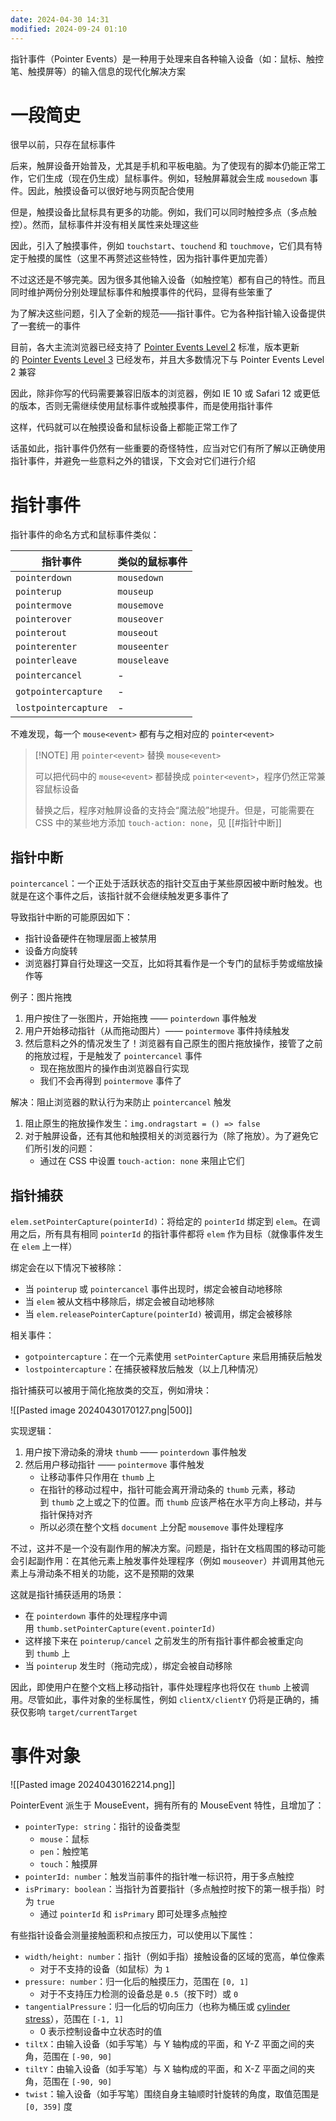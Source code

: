 ```yaml
---
date: 2024-04-30 14:31
modified: 2024-09-24 01:10
---
```


指针事件（Pointer Events）是一种用于处理来自各种输入设备（如：鼠标、触控笔、触摸屏等）的输入信息的现代化解决方案

# 一段简史

很早以前，只存在鼠标事件

后来，触屏设备开始普及，尤其是手机和平板电脑。为了使现有的脚本仍能正常工作，它们生成（现在仍生成）鼠标事件。例如，轻触屏幕就会生成 `mousedown` 事件。因此，触摸设备可以很好地与网页配合使用

但是，触摸设备比鼠标具有更多的功能。例如，我们可以同时触控多点（多点触控）。然而，鼠标事件并没有相关属性来处理这些

因此，引入了触摸事件，例如 `touchstart`、`touchend` 和 `touchmove`，它们具有特定于触摸的属性（这里不再赘述这些特性，因为指针事件更加完善）

不过这还是不够完美。因为很多其他输入设备（如触控笔）都有自己的特性。而且同时维护两份分别处理鼠标事件和触摸事件的代码，显得有些笨重了

为了解决这些问题，引入了全新的规范——指针事件。它为各种指针输入设备提供了一套统一的事件

目前，各大主流浏览器已经支持了 [Pointer Events Level 2](https://www.w3.org/TR/pointerevents2/) 标准，版本更新的 [Pointer Events Level 3](https://w3c.github.io/pointerevents/) 已经发布，并且大多数情况下与 Pointer Events Level 2 兼容

因此，除非你写的代码需要兼容旧版本的浏览器，例如 IE 10 或 Safari 12 或更低的版本，否则无需继续使用鼠标事件或触摸事件，而是使用指针事件

这样，代码就可以在触摸设备和鼠标设备上都能正常工作了

话虽如此，指针事件仍然有一些重要的奇怪特性，应当对它们有所了解以正确使用指针事件，并避免一些意料之外的错误，下文会对它们进行介绍

# 指针事件

指针事件的命名方式和鼠标事件类似：

| 指针事件                 | 类似的鼠标事件      |
| -------------------- | ------------ |
| `pointerdown`        | `mousedown`  |
| `pointerup`          | `mouseup`    |
| `pointermove`        | `mousemove`  |
| `pointerover`        | `mouseover`  |
| `pointerout`         | `mouseout`   |
| `pointerenter`       | `mouseenter` |
| `pointerleave`       | `mouseleave` |
| `pointercancel`      | -            |
| `gotpointercapture`  | -            |
| `lostpointercapture` | -            |

不难发现，每一个 `mouse<event>` 都有与之相对应的 `pointer<event>`

> [!NOTE] 用 `pointer<event>` 替换 `mouse<event>`
> 
> 可以把代码中的 `mouse<event>` 都替换成 `pointer<event>`，程序仍然正常兼容鼠标设备
>
> 替换之后，程序对触屏设备的支持会“魔法般”地提升。但是，可能需要在 CSS 中的某些地方添加 `touch-action: none`，见 [[#指针中断]]

## 指针中断

`pointercancel`：一个正处于活跃状态的指针交互由于某些原因被中断时触发。也就是在这个事件之后，该指针就不会继续触发更多事件了

导致指针中断的可能原因如下：

- 指针设备硬件在物理层面上被禁用
- 设备方向旋转
- 浏览器打算自行处理这一交互，比如将其看作是一个专门的鼠标手势或缩放操作等

例子：图片拖拽

1. 用户按住了一张图片，开始拖拽 —— `pointerdown` 事件触发
2. 用户开始移动指针（从而拖动图片）—— `pointermove` 事件持续触发
3. 然后意料之外的情况发生了！浏览器有自己原生的图片拖放操作，接管了之前的拖放过程，于是触发了 `pointercancel` 事件
    - 现在拖放图片的操作由浏览器自行实现
    - 我们不会再得到 `pointermove` 事件了

解决：阻止浏览器的默认行为来防止 `pointercancel` 触发

1. 阻止原生的拖放操作发生：`img.ondragstart = () => false`
2. 对于触屏设备，还有其他和触摸相关的浏览器行为（除了拖放）。为了避免它们所引发的问题：
    - 通过在 CSS 中设置 `touch-action: none` 来阻止它们

## 指针捕获

`elem.setPointerCapture(pointerId)`：将给定的 `pointerId` 绑定到 `elem`。在调用之后，所有具有相同 `pointerId` 的指针事件都将 `elem` 作为目标（就像事件发生在 `elem` 上一样）

绑定会在以下情况下被移除：

- 当 `pointerup` 或 `pointercancel` 事件出现时，绑定会被自动地移除
- 当 `elem` 被从文档中移除后，绑定会被自动地移除
- 当 `elem.releasePointerCapture(pointerId)` 被调用，绑定会被移除

相关事件：

- `gotpointercapture`：在一个元素使用 `setPointerCapture` 来启用捕获后触发
- `lostpointercapture`：在捕获被释放后触发（以上几种情况）

指针捕获可以被用于简化拖放类的交互，例如滑块：

![[Pasted image 20240430170127.png|500]]

实现逻辑：

1. 用户按下滑动条的滑块 `thumb` —— `pointerdown` 事件触发
2. 然后用户移动指针 —— `pointermove` 事件触发
	- 让移动事件只作用在 `thumb` 上
    - 在指针的移动过程中，指针可能会离开滑动条的 `thumb` 元素，移动到 `thumb` 之上或之下的位置。而 `thumb` 应该严格在水平方向上移动，并与指针保持对齐
    - 所以必须在整个文档 `document` 上分配 `mousemove` 事件处理程序

不过，这并不是一个没有副作用的解决方案。问题是，指针在文档周围的移动可能会引起副作用：在其他元素上触发事件处理程序（例如 `mouseover`）并调用其他元素上与滑动条不相关的功能，这不是预期的效果

这就是指针捕获适用的场景：

- 在 `pointerdown` 事件的处理程序中调用 `thumb.setPointerCapture(event.pointerId)`
- 这样接下来在 `pointerup/cancel` 之前发生的所有指针事件都会被重定向到 `thumb` 上
- 当 `pointerup` 发生时（拖动完成），绑定会被自动移除

因此，即使用户在整个文档上移动指针，事件处理程序也将仅在 `thumb` 上被调用。尽管如此，事件对象的坐标属性，例如 `clientX/clientY` 仍将是正确的，捕获仅影响 `target/currentTarget`

# 事件对象

![[Pasted image 20240430162214.png]]

PointerEvent 派生于 MouseEvent，拥有所有的 MouseEvent 特性，且增加了：

- `pointerType: string`：指针的设备类型
	- `mouse`：鼠标
	- `pen`：触控笔
	- `touch`：触摸屏
- `pointerId: number`：触发当前事件的指针唯一标识符，用于多点触控
- `isPrimary: boolean`：当指针为首要指针（多点触控时按下的第一根手指）时为 `true`
	- 通过 `pointerId` 和 `isPrimary` 即可处理多点触控

有些指针设备会测量接触面积和点按压力，可以使用以下属性：

- `width/height: number`：指针（例如手指）接触设备的区域的宽高，单位像素
	- 对于不支持的设备（如鼠标）为 `1`
- `pressure: number`：归一化后的触摸压力，范围在 `[0, 1]`
	- 对于不支持压力检测的设备总是 `0.5`（按下时）或 `0`
- `tangentialPressure`：归一化后的切向压力（也称为桶压或 [cylinder stress](https://en.wikipedia.org/wiki/Cylinder_stress)），范围在 `[-1, 1]`
	- 0 表示控制设备中立状态时的值
- `tiltX`：由输入设备（如手写笔）与 Y 轴构成的平面，和 Y-Z 平面之间的夹角，范围在 `[-90, 90]`
- `tiltY`：由输入设备（如手写笔）与 X 轴构成的平面，和 X-Z 平面之间的夹角，范围在 `[-90, 90]`
- `twist`：输入设备（如手写笔）围绕自身主轴顺时针旋转的角度，取值范围是 `[0, 359]` 度
